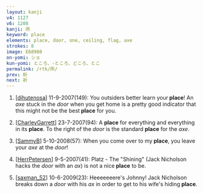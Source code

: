 ```yaml
---
layout: kanji
v4: 1127
v6: 1208
kanji: 所
keyword: place
elements: place, door, one, ceiling, flag, axe
strokes: 8
image: E68980
on-yomi: ショ
kun-yomi: ところ、-ところ、どころ、とこ
permalink: /rtk/所/
prev: 析
next: 祈
---
```


1) [<a href="http://kanji.koohii.com/profile/dihutenosa">dihutenosa</a>] 11-9-2007(149): You outsiders better learn your<strong> place</strong>! An <em>axe</em> stuck in the <em>door</em> when you get home is a pretty good indicator that this might not be the best<strong> place</strong> for you.

2) [<a href="http://kanji.koohii.com/profile/CharleyGarrett">CharleyGarrett</a>] 23-7-2007(94): A <strong>place</strong> for everything and everything in its <strong>place</strong>. To the right of the <em>door</em> is the standard <strong>place</strong> for the <em>axe</em>.

3) [<a href="http://kanji.koohii.com/profile/SammyB">SammyB</a>] 5-10-2008(57): When you come over to my<strong> place</strong>, you leave your <em>axe</em> at the <em>door</em>!

4) [<a href="http://kanji.koohii.com/profile/HerrPetersen">HerrPetersen</a>] 9-5-2007(41): Platz - The &quot;Shining&quot; (Jack Nicholson hacks the <em>door</em> with an <em>ax</em>) is not a nice<strong> place</strong> to be.

5) [<a href="http://kanji.koohii.com/profile/saxman_52">saxman_52</a>] 10-6-2009(23): Heeeeeeere&#039;s Johnny! Jack Nicholson breaks down a <em>door</em> with his <em>ax</em> in order to get to his wife&#039;s hiding<strong> place</strong>.

